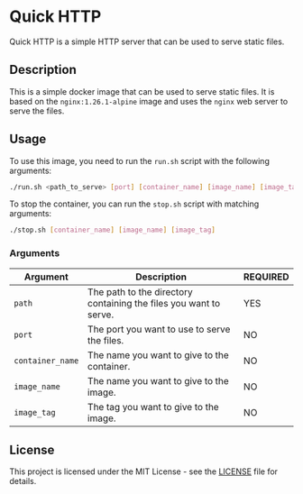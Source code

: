 # Quick HTTP

Quick HTTP is a simple HTTP server that can be used to serve static files.

## Description
This is a simple docker image that can be used to serve static files. It is based on the `nginx:1.26.1-alpine` image and uses the `nginx` web server to serve the files.

## Usage
To use this image, you need to run the `run.sh` script with the following arguments:

```bash
./run.sh <path_to_serve> [port] [container_name] [image_name] [image_tag]
```

To stop the container, you can run the `stop.sh` script with matching arguments:

```bash
./stop.sh [container_name] [image_name] [image_tag]
```

### Arguments
| Argument | Description | REQUIRED |
| --- | --- | --- |
| `path` | The path to the directory containing the files you want to serve. | YES |
| `port` | The port you want to use to serve the files. | NO |
| `container_name` | The name you want to give to the container. | NO |
| `image_name` | The name you want to give to the image. | NO |
| `image_tag` | The tag you want to give to the image. | NO |

## License
This project is licensed under the MIT License - see the [LICENSE](LICENSE.MD) file for details.

